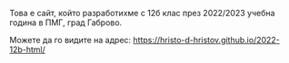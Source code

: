 Това е сайт, който разработихме с 12б клас през 2022/2023 учебна година в ПМГ, град Габрово.

Можете да го видите на адрес:
https://hristo-d-hristov.github.io/2022-12b-html/